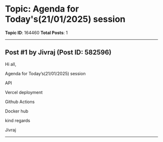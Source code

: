 # Topic: Agenda for Today's(21/01/2025) session
**Topic ID**: 164460
**Total Posts**: 1

---

## Post #1 by Jivraj (Post ID: 582596)
Hi all,


Agenda for Today’s(21/01/2025) session




API


Vercel deployment


Github Actions


Docker hub




kind regards

Jivraj

---
